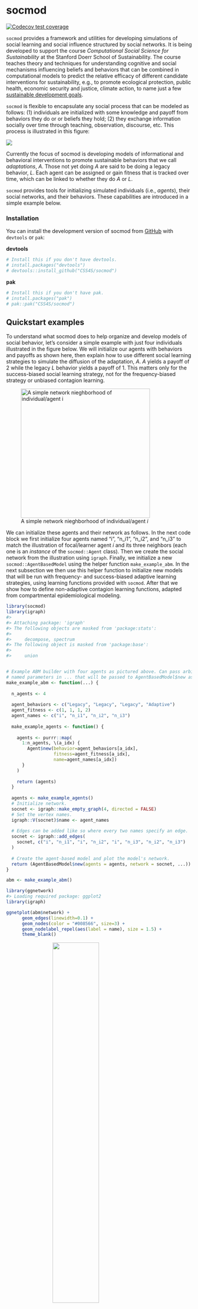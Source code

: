 
<!-- README.md is generated from README.Rmd. Please edit that file -->

# socmod

<!-- badges: start -->

[![Codecov test
coverage](https://codecov.io/gh/CSS4S/socmod/graph/badge.svg)](https://app.codecov.io/gh/CSS4S/socmod)

<!-- badges: end -->

`socmod` provides a framework and utilities for developing simulations
of social learning and social influence structured by social networks.
It is being developed to support the course *Computational Social
Science for Sustainability* at the Stanford Doerr School of
Sustainability. The course teaches theory and techniques for
understanding cognitive and social mechanisms influencing beliefs and
behaviors that can be combined in computational models to predict the
relative efficacy of different candidate interventions for
sustainability, e.g., to promote ecological protection, public health,
economic security and justice, climate action, to name just a few
[sustainable development goals](https://sdgs.un.org/goals).

`socmod` is flexible to encapsulate any social process that can be
modeled as follows: (1) individuals are initialized with some knowledge
and payoff from behaviors they do or or beliefs they hold; (2) they
exchange information socially over time through teaching, observation,
discourse, etc. This process is illustrated in this figure:

![](man/figures/general_model_box_diagram.png)

Currently the focus of socmod is developing models of informational and
behavioral interventions to promote sustainable behaviors that we call
*adaptations*, $A$. Those not yet doing $A$ are said to be doing a
legacy behavior, $L$. Each agent can be assigned or gain fitness that is
tracked over time, which can be linked to whether they do $A$ or $L$.

`socmod` provides tools for initializing simulated individuals (i.e.,
*agents*), their social networks, and their behaviors. These
capabilities are introduced in a simple example below.

### Installation

You can install the development version of socmod from
[GitHub](https://github.com/) with `devtools` or `pak`:

**devtools**

``` r
# Install this if you don't have devtools.
# install.packages("devtools")
# devtools::install_github("CSS4S/socmod")
```

**pak**

``` r
# Install this if you don't have pak.
# install.packages("pak")
# pak::pak("CSS4S/socmod")
```

## Quickstart examples

To understand what socmod does to help organize and develop models of
social behavior, let’s consider a simple example with just four
individuals illustrated in the figure below. We will initialize our
agents with behaviors and payoffs as shown here, then explain how to use
different social learning strategies to simulate the diffusion of the
adaptation, $A$. $A$ yields a payoff of 2 while the legacy $L$ behavior
yields a payoff of 1. This matters only for the success-biased social
learning strategy, not for the frequency-biased strategy or unbiased
contagion learning.

<figure>
<img src="man/figures/small_example_network.png" data-fig-align="center"
width="350" alt="A simple network nieghborhood of individual/agent i" />
<figcaption aria-hidden="true">A simple network nieghborhood of
individual/agent <span
class="math inline"><em>i</em></span></figcaption>
</figure>

We can initialize these agents and their network as follows. In the next
code block we first initialize four agents named “i”, “n_i1”, “n_i2”,
and “n_i3” to match the illustration of focal/learner agent $i$ and its
three neighbors (each one is an *instance* of the `socmod::Agent`
class). Then we create the social network from the illustration using
`igraph`. Finally, we initialize a new `socmod::AgentBasedModel` using
the helper function `make_example_abm`. In the next subsection we then
use this helper function to initialize new models that will be run with
frequency- and success-biased adaptive learning strategies, using
learning functions provided with `socmod`. After that we show how to
define non-adaptive contagion learning functions, adapted from
compartmental epidemiological modeling.

``` r
library(socmod)
library(igraph)
#> 
#> Attaching package: 'igraph'
#> The following objects are masked from 'package:stats':
#> 
#>     decompose, spectrum
#> The following object is masked from 'package:base':
#> 
#>     union


# Example ABM builder with four agents as pictured above. Can pass arbitrary
# named parameters in ... that will be passed to AgentBasedModel$new as params.
make_example_abm <- function(...) {
  
  n_agents <- 4
    
  agent_behaviors <- c("Legacy", "Legacy", "Legacy", "Adaptive")
  agent_fitness <- c(1, 1, 1, 2)
  agent_names <- c("i", "n_i1", "n_i2", "n_i3")
  
  make_example_agents <- function() {
  
    agents <- purrr::map(
      1:n_agents, \(a_idx) { 
        Agent$new(behavior=agent_behaviors[a_idx], 
                  fitness=agent_fitness[a_idx], 
                  name=agent_names[a_idx]) 
      }
    )
    
    return (agents)
  }
  
  agents <- make_example_agents()
  # Initialize network.
  socnet <- igraph::make_empty_graph(4, directed = FALSE)
  # Set the vertex names.
  igraph::V(socnet)$name <- agent_names
  
  # Edges can be added like so where every two names specify an edge.
  socnet <- igraph::add_edges(
    socnet, c("i", "n_i1", "i", "n_i2", "i", "n_i3", "n_i2", "n_i3")
  )
  
  # Create the agent-based model and plot the model's network.
  return (AgentBasedModel$new(agents = agents, network = socnet, ...))
}

abm <- make_example_abm()

library(ggnetwork)
#> Loading required package: ggplot2
library(igraph)

ggnetplot(abm$network) + 
      geom_edges(linewidth=0.1) + 
      geom_nodes(color = "#008566", size=3) + 
      geom_nodelabel_repel(aes(label = name), size = 1.5) + 
      theme_blank()
```

<img src="man/figures/README-unnamed-chunk-4-1.png" width="50%" style="display: block; margin: auto;" />

### Model dynamics with different adaptive social learning strategies

#### Frequency-biased adaptive learning

In frequency-biased transmission, the probability a learner adopts a
behavior is proportional to the number of network neighbors doing a
behavior. In the first time step, then, $n_{i2}$ has a 1/2 probability
of adopting $A$, and $i$ has a 1/3 probability of adopting $A$.

Here is how to set up an agent-based model and run it with
frequency-biased learning dynamics. There is a lot of stochasticity with
this setup, with many model runs ending with $A(t=50) = 4$, fixating on
the Adaptive behavior, and many ending with $A(t=50) = 0$, fixating on
the Legacy behavior.

``` r
library(ggplot2)
abm <- make_example_abm()

result <- run(abm, 50, frequency_bias_select_teacher, frequency_bias_interact, iterate_learning_model)

ggplot(result$output, aes(x=t, y=A)) + geom_line() + theme_classic()
```

<img src="man/figures/README-unnamed-chunk-5-1.png" width="50%" style="display: block; margin: auto;" />

We can check how many end in $A$ or $L$ being fixated like so, where
fixation on $A$ counts as adaptation “success”:

``` r
n_trials <- 10
one_trial_success <- function(n_steps = 50) {
  abm <- make_example_abm()
  A_T <- run(
    abm, n_steps, frequency_bias_select_teacher, 
    frequency_bias_interact, iterate_learning_model
  )$output$A[n_steps]
  
  return (ifelse(A_T == 4, 1, 0))
}

n_success <- sum(purrr::map_vec(1:n_trials, \(.) {one_trial_success()}));

success_rate <- n_success / n_trials
print(paste("Success rate:", success_rate))
#> [1] "Success rate: 0.3"
```

#### Success-biased adaptive learning

In success-biased transmission, the probability a learner adopts a
behavior is proportional to the relative fitness of their neighbors.
Note that in the simplest model of success-biased transmission, if there
is only one agent doing $A$, then this agent always adopts $L$ on the
first time step. This is the version currently provided by `socmod`.
Adding additional adaptive logic for making this evitable is left as an
exercise.

Here is how one can run a model with success-biased learning:

``` r

library(ggplot2)
abm <- make_example_abm()

result <- run(abm, 50, success_bias_select_teacher, success_bias_interact, iterate_learning_model)

ggplot(result$output, aes(x=t, y=A)) + geom_line() + theme_classic()
```

<img src="man/figures/README-unnamed-chunk-7-1.png" width="50%" style="display: block; margin: auto;" />

``` r
n_trials <- 10
one_trial_success <- function(n_steps = 50) {
  abm <- make_example_abm()
  A_T <- run(
    abm, n_steps, success_bias_select_teacher, 
    success_bias_interact, iterate_learning_model
  )$output$A[n_steps]
  
  return (ifelse(A_T == 4, 1, 0))
}

n_success <- sum(purrr::map_vec(1:n_trials, \(.) {one_trial_success()}));

success_rate <- n_success / n_trials
print(paste("Success rate:", success_rate))
#> [1] "Success rate: 0.3"
```

### Model dynamics with non-adaptive contagion learning

Now we show how to define custom learning functions using non-adaptive
contagion learning as an example. In contagion learning, a learner
adopts its interaction partner teacher’s behavior with probability
$\alpha$, called the *adoption rate*. We can also provide a *drop rate*
that represents the probability an individual stops doing the adaptive
behavior.

We can define contagion learning functions as follows, assuming that
partner selection is random.

``` r
contagion_partner_selection <- function(learner, model) {
  return (sample(learner$neighbors$agents, 1)[[1]])
}

contagion_interaction <- function(learner, teacher, model) {

  if ((learner$curr_behavior == "Legacy") && 
      (teacher$curr_behavior == "Adaptive") && 
      (runif(1) < model$params$adopt_rate)) { # this is how we implement prob learning w/ alpha
    learner$next_behavior <- "Adaptive"
    learner$next_fitness <- 2.0
  }
}

contagion_model_step <- function(model) {
  # If drop rate is non-zero, get a list of agents who will drop the behavior
  # if they are doing the Adaptive behavior.
  if (model$params$drop_rate > 0) {
    agent_drop <- runif(model$n_agents) < model$params$drop_rate
    
    for (agent in abm$agents[agent_drop]) {
      if (agent$curr_behavior == "Adaptive") {
        agent$next_behavior <- "Legacy"
        agent$next_fitness <- 1.0
      }
    }
  }
  
  # Basic learning step where the next behaviors and payoffs become current.
  iterate_learning_model(model)
}
```

Initialize a new agent-based model and run contagion learning dynamics:

``` r
library(ggplot2)
 
abm <- make_example_abm(adopt_rate = 0.2, drop_rate = 0.02)
result <- run(abm, 100, contagion_partner_selection, contagion_interaction,
              contagion_model_step)

ggplot(result$output, aes(x=t, y=A)) + geom_line() + theme_classic()
```

<img src="man/figures/README-unnamed-chunk-10-1.png" width="50%" style="display: block; margin: auto;" />

## More information and the philosophy of socmod

Different models of social behavior are specified by the details of how
many individuals are in a population, what behaviors or opinions they do
or have, what benefits they accrue(d) through their behaviors, how they
learn or influence one another, and any environmental or other relevant
factors. This framework seeks to encapsulate different approaches to
modeling diverse social behaviors, such as those thoroughly reviewed in
Paul Smaldino’s (2023) textbook [*Modeling Social
Behavior*](https://press.princeton.edu/books/paperback/9780691224145/modeling-social-behavior?srsltid=AfmBOop2zNSsOtNlOMs6uaLTlAQs8saVMC_I6y_OnyklIKz-GUnoNapR).

Technically, `socmod` uses object-oriented programming, provided by
[`R6`](https://r6.r-lib.org/), and functional-style agent and model
behavior specification inspired by
[Agents.jl](https://juliadynamics.github.io/Agents.jl/stable/), which I
myself have enjoyed using. But, I still had to do my plotting in R, and
more beginning students across disciplines will tend to know R than
Julia. R also seems to have a great community with the `r-lib` project
that seems to be bringing a continuity to scientific programming that I
have not seen in any other programming language.
